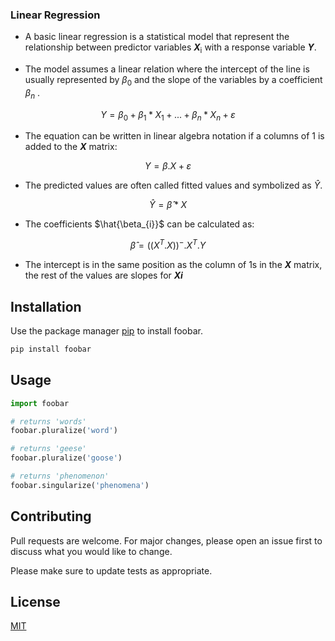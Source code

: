 ### Linear Regression

- A basic linear regression is a statistical model that represent the relationship between predictor variables ***X***<sub>i</sub> with a response variable ***Y***. 

- The model assumes a linear relation where the intercept of the line is usually represented by  $\beta_{0}$ and the slope of the variables by a  coefficient $\beta_{n}$ . 

$$ Y = \beta_{0} + \beta_{1} * X_{1} + ... +\beta_{n} * X_{n} + \varepsilon $$

- The equation can be written in linear algebra notation if a columns of 1 is added to the ***X*** matrix:

$$ Y =  \beta . X + \varepsilon $$

- The predicted values are often called fitted values and symbolized as $\hat{Y}$.

$$ \hat{Y} =  \hat{\beta} * X $$

- The coefficients $\hat{\beta_{i}}$ can be calculated as:

 $$\hat{{\beta}} = ((X^T . X))^-. X^T . Y $$

- The intercept is in the same position as the column of 1s in the ***X*** matrix, the rest of the values are slopes for ***Xi***


## Installation

Use the package manager [pip](https://pip.pypa.io/en/stable/) to install foobar.

```bash
pip install foobar
```

## Usage

```python
import foobar

# returns 'words'
foobar.pluralize('word')

# returns 'geese'
foobar.pluralize('goose')

# returns 'phenomenon'
foobar.singularize('phenomena')
```

## Contributing

Pull requests are welcome. For major changes, please open an issue first
to discuss what you would like to change.

Please make sure to update tests as appropriate.

## License

[MIT](https://choosealicense.com/licenses/mit/)
